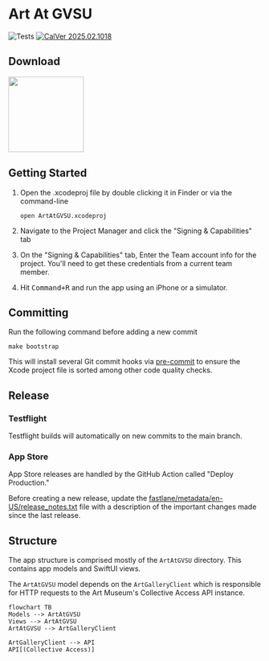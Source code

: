 # Art At GVSU

![Tests](https://github.com/gvsucis/art-at-gvsu-ios/actions/workflows/ci.yml/badge.svg) [![CalVer 2025.02.1018][img_version]][url_version]

## Download

<a href="https://apple.co/3XI4pvu">
    <img src="./site/app-store-download.svg" width="150px">
</a>

## Getting Started

1. Open the .xcodeproj file by double clicking it in Finder or via the command-line

    ```
    open ArtAtGVSU.xcodeproj
    ```
1. Navigate to the Project Manager and click the "Signing & Capabilities" tab
1. On the "Signing & Capabilities" tab, Enter the Team account info for the project. You'll need to get these credentials from a current team member.
1. Hit <kbd>Command+R</kbd> and run the app using an iPhone or a simulator.

[img_version]: https://img.shields.io/static/v1.svg?label=CalVer&message=2025.02.1018&color=blue
[url_version]: https://github.com/gvsucis/art-at-gvsu-v3

## Committing

Run the following command before adding a new commit

```
make bootstrap
```

This will install several Git commit hooks via [pre-commit](https://pre-commit.com/) to ensure
the Xcode project file is sorted among other code quality checks.

## Release

### Testflight

Testflight builds will automatically on new commits to the main branch.

### App Store

App Store releases are handled by the GitHub Action called "Deploy Production."

Before creating a new release, update the [fastlane/metadata/en-US/release_notes.txt](./fastlane/metadata/en-US/release_notes.txt) file with a description of the important changes made since the last release.

## Structure

The app structure is comprised mostly of the `ArtAtGVSU` directory. This contains app models and SwiftUI views.

The `ArtAtGVSU` model depends on the `ArtGalleryClient` which is responsible for HTTP requests to the Art Museum's Collective Access API instance.

```mermaid
flowchart TB
Models --> ArtAtGVSU
Views --> ArtAtGVSU
ArtAtGVSU --> ArtGalleryClient

ArtGalleryClient --> API
API[(Collective Access)]
```

